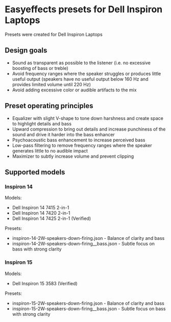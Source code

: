 # Easyeffects presets for Dell Inspiron Laptops
Presets were created for Dell Inspiron Laptops

## Design goals
* Sound as transparent as possible to the listener (i.e. no excessive boosting of bass or treble)
* Avoid frequency ranges where the speaker struggles or produces little useful output (speakers have no useful output below 160 Hz and provides limited volume until 220 Hz)
* Avoid adding excessive color or audible artifacts to the mix

## Preset operating principles
* Equalizer with slight V-shape to tone down harshness and create space to highlight details and bass
* Upward compression to bring out details and increase punchiness of the sound and drive it harder into the bass enhancer
* Psychoacoustic bass enhancement to increase perceived bass
* Low-pass filtering to remove frequency ranges where the speaker generates little to no audible impact
* Maximizer to subtly increase volume and prevent clipping

## Supported models
### Inspiron 14
Models:
* Dell Inspiron 14 7415 2-in-1
* Dell Inspiron 14 7420 2-in-1 
* Dell Inspiron 14 7425 2-in-1 (Verified)

Presets:
* inspiron-14-2W-speakers-down-firing.json - Balance of clarity and bass
* inspiron-14-2W-speakers-down-firing__bass.json - Subtle focus on bass with strong clarity


### Inspiron 15
Models:
* Dell Inspiron 15 3583 (Verified)

Presets:
* inspiron-15-2W-speakers-down-firing.json - Balance of clarity and bass
* inspiron-15-2W-speakers-down-firing__bass.json - Subtle focus on bass with strong clarity
